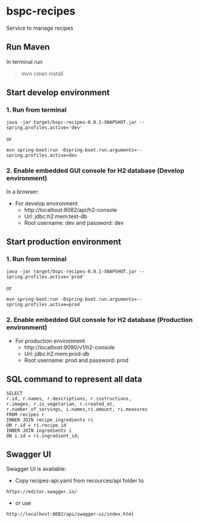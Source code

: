 # bspc-recipes

Service to manage recipes

## Run Maven
In terminal run
> mvn clean install

## Start develop environment

### 1. Run from terminal
```shell
java -jar target/bspc-recipes-0.0.1-SNAPSHOT.jar --spring.profiles.active='dev'
```
or
```shell
mvn spring-boot:run -Dspring-boot.run.arguments=--spring.profiles.active=dev
```
### 2. Enable embedded GUI console for H2 database (Develop environment)
In a browser:
* For develop environment
    * http://localhost:8082/api/h2-console
    * Url: jdbc:h2:mem:test-db
    * Root username: dev and password: dev


## Start production environment

### 1. Run from terminal
```shell
java -jar target/bspc-recipes-0.0.1-SNAPSHOT.jar --spring.profiles.active='prod'
```
or
```shell
mvn spring-boot:run -Dspring-boot.run.arguments=--spring.profiles.active=prod
```

### 2. Enable embedded GUI console for H2 database (Production environment)
* For production environment
    * http://localhost:9090/v1/h2-console
    * Url: jdbc:h2:mem:prod-db
    * Root username: prod and password: prod


## SQL command to represent all data
 
```shell
SELECT 
r.id, r.names, r.descriptions, r.instructions, 
r.images, r.is_vegetarian, r.created_at, 
r.number_of_servings, i.names,ri.amount, ri.measures
FROM recipes r
INNER JOIN recipe_ingredients ri
ON r.id = ri.recipe_id
INNER JOIN ingredients i
ON i.id = ri.ingredient_id;
```

## Swagger UI

Swagger UI is available:
* Copy recipes-api.yaml from recources/api folder to
```shell
https://editor.swagger.io/
```
* or use
```shell
http://localhost:8082/api/swagger-ui/index.html
```







